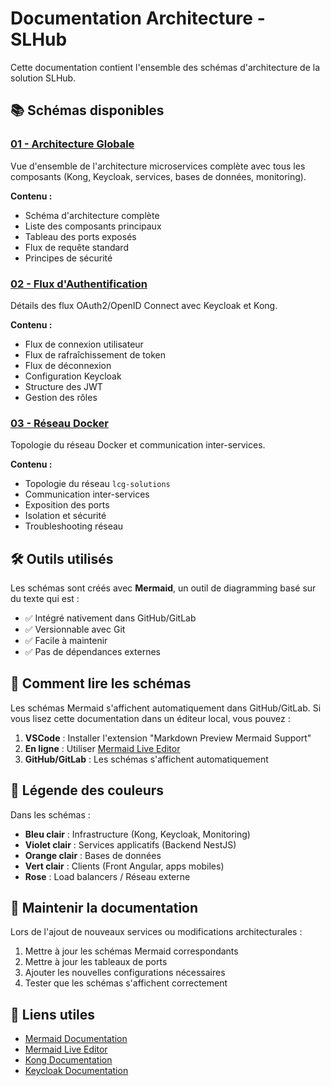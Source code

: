 # Documentation Architecture - SLHub

Cette documentation contient l'ensemble des schémas d'architecture de la solution SLHub.

## 📚 Schémas disponibles

### [01 - Architecture Globale](01-architecture-globale.md)
Vue d'ensemble de l'architecture microservices complète avec tous les composants (Kong, Keycloak, services, bases de données, monitoring).

**Contenu :**
- Schéma d'architecture complète
- Liste des composants principaux
- Tableau des ports exposés
- Flux de requête standard
- Principes de sécurité

### [02 - Flux d'Authentification](02-flux-authentification.md)
Détails des flux OAuth2/OpenID Connect avec Keycloak et Kong.

**Contenu :**
- Flux de connexion utilisateur
- Flux de rafraîchissement de token
- Flux de déconnexion
- Configuration Keycloak
- Structure des JWT
- Gestion des rôles

### [03 - Réseau Docker](03-reseau-docker.md)
Topologie du réseau Docker et communication inter-services.

**Contenu :**
- Topologie du réseau `lcg-solutions`
- Communication inter-services
- Exposition des ports
- Isolation et sécurité
- Troubleshooting réseau

## 🛠️ Outils utilisés

Les schémas sont créés avec **Mermaid**, un outil de diagramming basé sur du texte qui est :
- ✅ Intégré nativement dans GitHub/GitLab
- ✅ Versionnable avec Git
- ✅ Facile à maintenir
- ✅ Pas de dépendances externes

## 📖 Comment lire les schémas

Les schémas Mermaid s'affichent automatiquement dans GitHub/GitLab. Si vous lisez cette documentation dans un éditeur local, vous pouvez :

1. **VSCode** : Installer l'extension "Markdown Preview Mermaid Support"
2. **En ligne** : Utiliser [Mermaid Live Editor](https://mermaid.live/)
3. **GitHub/GitLab** : Les schémas s'affichent automatiquement

## 🎨 Légende des couleurs

Dans les schémas :
- **Bleu clair** : Infrastructure (Kong, Keycloak, Monitoring)
- **Violet clair** : Services applicatifs (Backend NestJS)
- **Orange clair** : Bases de données
- **Vert clair** : Clients (Front Angular, apps mobiles)
- **Rose** : Load balancers / Réseau externe

## 📝 Maintenir la documentation

Lors de l'ajout de nouveaux services ou modifications architecturales :

1. Mettre à jour les schémas Mermaid correspondants
2. Mettre à jour les tableaux de ports
3. Ajouter les nouvelles configurations nécessaires
4. Tester que les schémas s'affichent correctement

## 🔗 Liens utiles

- [Mermaid Documentation](https://mermaid.js.org/)
- [Mermaid Live Editor](https://mermaid.live/)
- [Kong Documentation](https://docs.konghq.com/)
- [Keycloak Documentation](https://www.keycloak.org/documentation)
